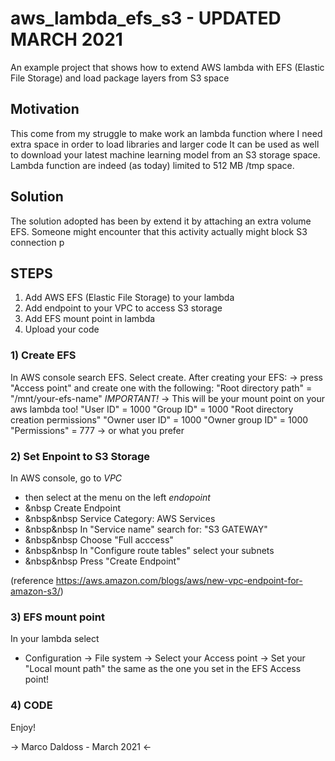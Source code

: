 # aws_lambda_efs_s3 - UPDATED MARCH 2021
An example project that shows how to extend AWS lambda with EFS (Elastic File Storage) and load package layers from S3 space

## Motivation
This come from my struggle to make work an lambda function where I need extra space in order to load libraries and larger code
It can be used as well to download your latest machine learning model from an S3 storage space.
Lambda function are indeed (as today) limited to 512 MB /tmp space.

## Solution
The solution adopted has been by extend it by attaching an extra volume EFS. 
Someone might encounter that this activity actually might block S3 connection p


## STEPS
1) Add AWS EFS (Elastic File Storage) to your lambda
2) Add endpoint to your VPC to access S3 storage
3) Add EFS mount point in lambda
4) Upload your code

### 1) Create EFS 
In AWS console search EFS.
Select create.
After creating your EFS:
-> press "Access point" and create one with the following:
"Root directory path" = "/mnt/your-efs-name" _IMPORTANT!_ -> This will be your mount point on your aws lambda too!
"User ID" = 1000
"Group ID" = 1000
"Root directory creation permissions"
"Owner user ID" = 1000
"Owner group ID" = 1000
"Permissions" = 777 -> or what you prefer

### 2) Set Enpoint to S3 Storage
In AWS console, go to *VPC*
- then select at the menu on the left *endopoint*
- &nbsp Create Endpoint
- &nbsp&nbsp Service Category: AWS Services
- &nbsp&nbsp In "Service name" search for: "S3 GATEWAY"
- &nbsp&nbsp Choose "Full acccess"
- &nbsp&nbsp In "Configure route tables" select your subnets
- &nbsp&nbsp Press "Create Endpoint"
  
 (reference https://aws.amazon.com/blogs/aws/new-vpc-endpoint-for-amazon-s3/)
 
### 3) EFS mount point
In your lambda select
- Configuration
  -> File system
    -> Select your Access point
    -> Set your "Local mount path" the same as the one you set in the EFS Access point!
    
### 4) CODE
Enjoy!



-> Marco Daldoss - March 2021 <- 
